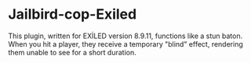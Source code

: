 # Jailbird-cop-Exiled
This plugin, written for EXİLED version 8.9.11, functions like a stun baton. When you hit a player, they receive a temporary "blind" effect, rendering them unable to see for a short duration.

